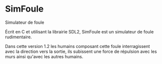 # SimFoule
Simulateur de foule

Écrit en C et utilisant la librairie SDL2, SimFoule est un simulateur de foule rudimentaire.

Dans cette version 1.2 les humains composant cette foule interragissent avec la direction vers la sortie, ils subissent une force de répulsion avec les murs ainsi qu'avec les autres humains.
